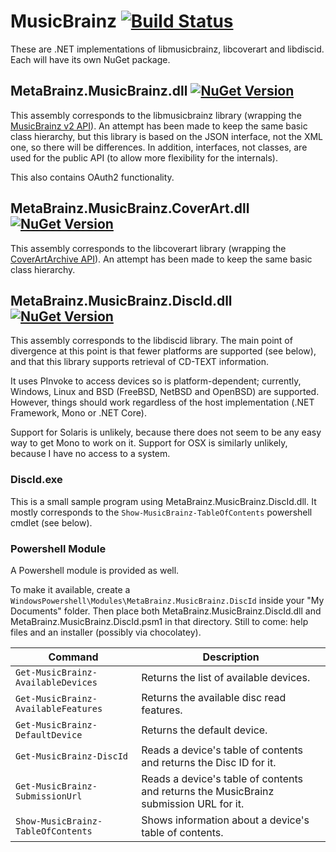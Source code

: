 # MusicBrainz [![Build Status](https://ci.appveyor.com/api/projects/status/idw9x7x6iymwdhjh?svg=true)](https://ci.appveyor.com/project/Zastai/musicbrainz)

These are .NET implementations of libmusicbrainz, libcoverart and libdiscid.
Each will have its own NuGet package.

## MetaBrainz.MusicBrainz.dll [![NuGet Version](https://badge.fury.io/nu/MetaBrainz.MusicBrainz.svg)](https://badge.fury.io/nu/MetaBrainz.MusicBrainz)

This assembly corresponds to the libmusicbrainz library (wrapping the [MusicBrainz v2 API](https://musicbrainz.org/doc/Development/XML_Web_Service/Version_2)).
An attempt has been made to keep the same basic class hierarchy, but this library is based on the JSON interface, not the XML one, so there will be differences.
In addition, interfaces, not classes, are used for the public API (to allow more flexibility for the internals).

This also contains OAuth2 functionality.

## MetaBrainz.MusicBrainz.CoverArt.dll [![NuGet Version](https://badge.fury.io/nu/MetaBrainz.MusicBrainz.CoverArt.svg)](https://badge.fury.io/nu/MetaBrainz.MusicBrainz.CoverArt)

This assembly corresponds to the libcoverart library (wrapping the [CoverArtArchive API](https://musicbrainz.org/doc/Cover_Art_Archive/API)).
An attempt has been made to keep the same basic class hierarchy.

## MetaBrainz.MusicBrainz.DiscId.dll [![NuGet Version](https://badge.fury.io/nu/MetaBrainz.MusicBrainz.DiscId.svg)](https://badge.fury.io/nu/MetaBrainz.MusicBrainz.DiscId)

This assembly corresponds to the libdiscid library.
The main point of divergence at this point is that fewer platforms are supported (see below), and that this library supports retrieval of CD-TEXT information.

It uses PInvoke to access devices so is platform-dependent; currently, Windows, Linux and BSD (FreeBSD, NetBSD and OpenBSD) are supported.
However, things should work regardless of the host implementation (.NET Framework, Mono or .NET Core).

Support for Solaris is unlikely, because there does not seem to be any easy way to get Mono to work on it.
Support for OSX is similarly unlikely, because I have no access to a system.

### DiscId.exe

This is a small sample program using MetaBrainz.MusicBrainz.DiscId.dll.
It mostly corresponds to the `Show-MusicBrainz-TableOfContents` powershell cmdlet (see below).

### Powershell Module

A Powershell module is provided as well.

To make it available, create a `WindowsPowershell\Modules\MetaBrainz.MusicBrainz.DiscId` inside your "My Documents" folder.
Then place both MetaBrainz.MusicBrainz.DiscId.dll and MetaBrainz.MusicBrainz.DiscId.psm1 in that directory.
Still to come: help files and an installer (possibly via chocolatey).

| Command | Description |
| ------- | ----------- |
| `Get-MusicBrainz-AvailableDevices`  | Returns the list of available devices. |
| `Get-MusicBrainz-AvailableFeatures` | Returns the available disc read features. |
| `Get-MusicBrainz-DefaultDevice`     | Returns the default device. |
| `Get-MusicBrainz-DiscId`            | Reads a device's table of contents and returns the Disc ID for it. |
| `Get-MusicBrainz-SubmissionUrl`     | Reads a device's table of contents and returns the MusicBrainz submission URL for it. |
| `Show-MusicBrainz-TableOfContents`  | Shows information about a device's table of contents. |
